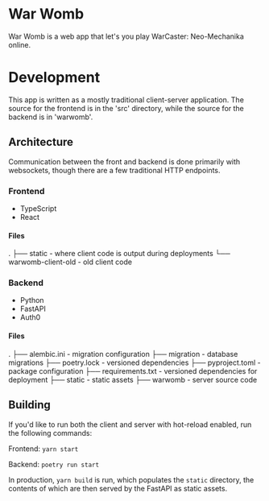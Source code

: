 # War Womb

War Womb is a web app that let's you play WarCaster: Neo-Mechanika online.
 
# Development
 This app is written as a mostly traditional client-server application. 
 The source for the frontend is in the 'src' directory, while the source for 
 the backend is in 'warwomb'.

## Architecture
Communication between the front and backend is done primarily with websockets,
though there are a few traditional HTTP endpoints.

### Frontend
- TypeScript
- React

#### Files
.
├── static - where client code is output during deployments
└── warwomb-client-old - old client code

### Backend
- Python
- FastAPI
- Auth0

#### Files
.
├── alembic.ini - migration configuration
├── migration - database migrations
├── poetry.lock - versioned dependencies
├── pyproject.toml - package configuration
├── requirements.txt - versioned dependencies for deployment
├── static - static assets
├── warwomb - server source code

## Building
If you'd like to run both the client and server with hot-reload enabled, run
the following commands:

Frontend:
`yarn start`

Backend:
`poetry run start`

In production, `yarn build` is run, which populates the `static` directory, the
contents of which are then served by the FastAPI as static assets.
